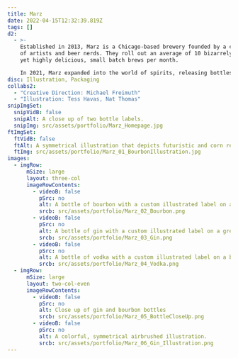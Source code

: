 ```yaml
---
title: Marz
date: 2022-04-15T12:32:39.819Z
tags: []
d2:
  - >-
    Established in 2013, Marz is a Chicago-based brewery founded by a collective
    of artists and beer nerds. They roll out an average of 10 bizarrely unique,
    yet highly delicious, small batch brews per month. 

    In 2021, Marz expanded into the world of spirits, releasing bottles of bourbon, vodka, and gin, each featuring custom illustrations that cleverly complement the pun-inspired names. Bourbon of the Future imagines a futuristic world centered around corn, bourbon's key ingredient. Fellowship of the Gin takes a more abstract approach, incorporating a symmetrical airbrushed pattern. Lastly, Society of the Vodka, created in collaboration with Nat Thomas, draws on imagery of secret societies to craft intricate, layered designs.
disc: Illustration, Packaging
collabs2:
  - "Creative Direction: Michael Freimuth"
  - "Illustration: Tess Havas, Nat Thomas"
snipImgSet:
  snipVidB: false
  snipAlt: A close up of two bottle labels.
  snipImg: src/assets/portfolio/Marz_Homepage.jpg
ftImgSet:
  ftVidB: false
  ftAlt: A symmetrical illustration that depicts futuristic and corn related elements.
  ftImg: src/assets/portfolio/Marz_01_BourbonIllustration.jpg
images:
  - imgRow:
      mSize: large
      layout: three-col
      imageRowContents:
        - videoB: false
          pSrc: no
          alt: A bottle of bourbon with a custom illustrated label on a pink background.
          srcb: src/assets/portfolio/Marz_02_Bourbon.png
        - videoB: false
          pSrc: no
          alt: A bottle of gin with a custom illustrated label on a green background.
          srcb: src/assets/portfolio/Marz_03_Gin.png
        - videoB: false
          pSrc: no
          alt: A bottle of vodka with a custom illustrated label on a blue background.
          srcb: src/assets/portfolio/Marz_04_Vodka.png
  - imgRow:
      mSize: large
      layout: two-col-even
      imageRowContents:
        - videoB: false
          pSrc: no
          alt: Close up of gin and bourbon bottles
          srcb: src/assets/portfolio/Marz_05_BottleCloseUp.png
        - videoB: false
          pSrc: no
          alt: A colorful, symmetrical airbrushed illustration.
          srcb: src/assets/portfolio/Marz_06_Gin_Illustration.png
---
```

